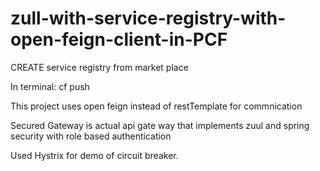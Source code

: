 # zull-with-service-registry-with-open-feign-client-in-PCF

CREATE service registry from market place

In terminal: cf push



This project uses open feign instead of restTemplate for commnication

Secured Gateway is actual api gate way that implements zuul and spring security with role based authentication 

Used Hystrix for demo of circuit breaker.


